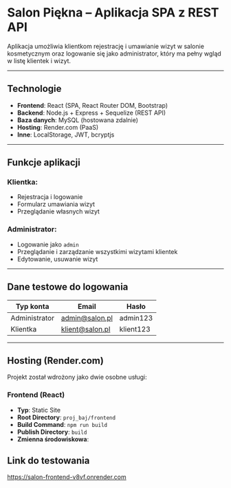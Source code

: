 #  Salon Piękna – Aplikacja SPA z REST API

Aplikacja umożliwia klientkom rejestrację i umawianie wizyt w salonie kosmetycznym oraz logowanie się jako administrator, który ma pełny wgląd w listę klientek i wizyt.

---

##  Technologie

- **Frontend**: React (SPA, React Router DOM, Bootstrap)
- **Backend**: Node.js + Express + Sequelize (REST API)
- **Baza danych**: MySQL (hostowana zdalnie)
- **Hosting**: Render.com (PaaS)
- **Inne**: LocalStorage, JWT, bcryptjs

---

## Funkcje aplikacji

###  Klientka:
- Rejestracja i logowanie
- Formularz umawiania wizyt
- Przeglądanie własnych wizyt

### Administrator:
- Logowanie jako `admin`
- Przeglądanie i zarządzanie wszystkimi wizytami klientek
- Edytowanie, usuwanie wizyt

---

##  Dane testowe do logowania

| Typ konta   | Email               | Hasło      |
|-------------|---------------------|------------|
| Administrator | admin@salon.pl    | admin123   |
| Klientka      | klient@salon.pl   | klient123  |

---

##  Hosting (Render.com)

Projekt został wdrożony jako dwie osobne usługi:

###  Frontend (React)
- **Typ**: Static Site
- **Root Directory**: `proj_baj/frontend`
- **Build Command**: `npm run build`
- **Publish Directory**: `build`
- **Zmienna środowiskowa**:
## Link do testowania
https://salon-frontend-v8vf.onrender.com
